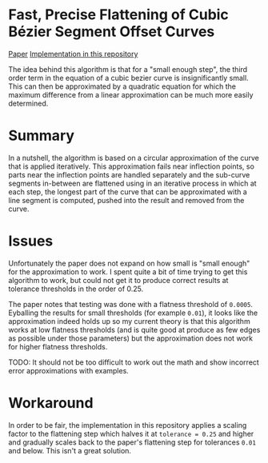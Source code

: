 # Fast, Precise Flattening of Cubic Bézier Segment Offset Curves

[Paper](http://sibgrapi.sid.inpe.br/col/sid.inpe.br/banon/2004/08.13.18.12/doc/BezierOffsetRendering.pdf)
[Implementation in this repository](https://github.com/nical/misc/blob/master/flatten/src/hain.rs)


The idea behind this algorithm is that for a "small enough step", the third order term in the equation of a cubic bezier curve is insignificantly small. This can then be approximated by a quadratic equation for which the maximum difference from a linear approximation can be much more easily determined.

# Summary

In a nutshell, the algorithm is based on a circular approximation of the curve that is applied iteratively. This approximation fails near inflection points, so parts near the inflection points are handled separately and the sub-curve segments in-between are flattened using in an iterative process in which at each step, the longest part of the curve that can be approximated with a line segment is computed, pushed into the result and removed from the curve.

# Issues

Unfortunately the paper does not expand on how small is "small enough" for the approximation to work. I spent quite a bit of time trying to get this algorithm to work, but could not get it to produce correct results at tolerance thresholds in the order of 0.25.

The paper notes that testing was done with a flatness threshold of `0.0005`. Eyballing the results for small thresholds (for example `0.01`), it looks like the approximation indeed holds up so my current theory is that this algorithm works at low flatness thresholds (and is quite good at produce as few edges as possible under those parameters) but the approximation does not work for higher flatness thresholds.

TODO: It should not be too difficult to work out the math and show incorrect error approximations with examples.

# Workaround

In order to be fair, the implementation in this repository applies a scaling factor to the flattening step which halves it at `tolerance = 0.25` and higher and gradually scales back to the paper's flattening step for tolerances `0.01` and below. This isn't a great solution.
